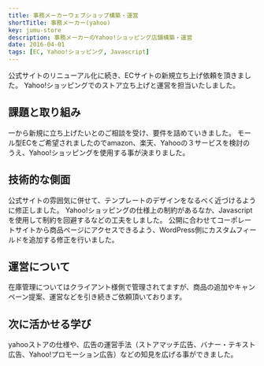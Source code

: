 ```yaml
---
title: 事務メーカーウェブショップ構築・運営
shortTitle: 事務メーカー(yahoo)
key: jumu-store
description: 事務メーカーのYahoo!ショッピング店舗構築・運営
date: 2016-04-01
tags: [EC, Yahoo!ショッピング, Javascript]
---
```


公式サイトのリニューアル化に続き、ECサイトの新規立ち上げ依頼を頂きました。
Yahoo!ショッピングでのストア立ち上げと運営を担当いたしました。

## 課題と取り組み

一から新規に立ち上げたいとのご相談を受け、要件を詰めていきました。
モール型ECをご希望されましたのでamazon、楽天、Yahooの３サービスを検討のうえ、Yahoo!ショッピングを使用する事が決まりました。　

## 技術的な側面

公式サイトの雰囲気に併せて、テンプレートのデザインをなるべく近づけるように修正しました。
Yahoo!ショッピングの仕様上の制約があるなか、Javascriptを使用して制約を回避するなどの工夫をしました。
公開に合わせてコーポレートサイトから商品ページにアクセスできるよう、WordPress側にカスタムフィールドを追加する修正を行いました。

## 運営について

在庫管理についてはクライアント様側で管理されてますが、商品の追加やキャンペーン提案、運営などを引き続きご依頼頂いております。

## 次に活かせる学び

yahooストアの仕様や、広告の運営手法（ストアマッチ広告、バナー・テキスト広告、Yahoo!プロモーション広告）などの知見を広げる事ができました。
